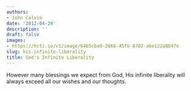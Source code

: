 ```yaml
---
authors:
- John Calvin
date: '2012-04-29'
description: ''
draft: false
images:
- https://hcti.io/v1/image/64b5cba0-2666-45fb-8702-abe122a8b97e
slug: his-infinite-liberality
title: God's Infinite Liberality
---
```


However many blessings we expect from God, His infinite liberality will always exceed all our wishes and our thoughts.